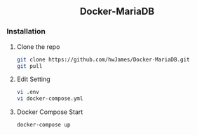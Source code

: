 <h2 align="center">
Docker-MariaDB
</h2>

### Installation

1. Clone the repo
   ```sh
   git clone https://github.com/hwJames/Docker-MariaDB.git
   git pull
   ```

2. Edit Setting
   ```sh
   vi .env
   vi docker-compose.yml
   ```

3. Docker Compose Start
   ```sh
   docker-compose up
   ```
